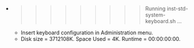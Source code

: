 * >>>>>>>>> Running inst-std-system-keyboard.sh ...
  * Insert keyboard configuration in Administration menu.
  * Disk size = 3712108K. Space Used = 4K. Runtime = 00:00:00:00.
